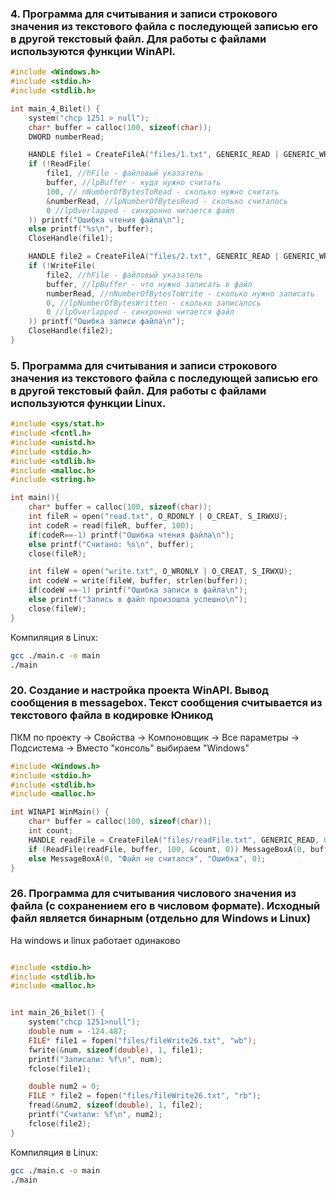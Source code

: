 ### 4. Программа для считывания и записи строкового значения из текстового файла с последующей записью его в другой текстовый файл. Для работы с файлами используются функции WinAPI.


``` C
#include <Windows.h>
#include <stdio.h>
#include <stdlib.h>

int main_4_Bilet() {
	system("chcp 1251 > null");
	char* buffer = calloc(100, sizeof(char));
	DWORD numberRead;

	HANDLE file1 = CreateFileA("files/1.txt", GENERIC_READ | GENERIC_WRITE, 0, 0, OPEN_ALWAYS, FILE_ATTRIBUTE_NORMAL, 0);
	if (!ReadFile(
		file1, //hFile - файловый указатель
		buffer, //lpBuffer - куда нужно считать
		100, // nNumberOfBytesToRead - сколько нужно считать
		&numberRead, //lpNumberOfBytesRead - сколько считалось
		0 //lpOverlapped - синхронно читается файл
	)) printf("Ошибка чтения файла\n");
	else printf("%s\n", buffer);
	CloseHandle(file1);

	HANDLE file2 = CreateFileA("files/2.txt", GENERIC_READ | GENERIC_WRITE, 0, 0, OPEN_ALWAYS, FILE_ATTRIBUTE_NORMAL, 0);
	if (!WriteFile(
		file2, //hFile - файловый указатель
		buffer, //lpBuffer - что нужно записать в файл
		numberRead, //nNumberOfBytesToWrite - сколько нужно записать
		0, //lpNumberOfBytesWritten - сколько записалось
		0 //lpOverlapped - синхронно читается файл
	)) printf("Ошибка записи файла\n");
	CloseHandle(file2);
}

```

### 5. Программа для считывания и записи строкового значения из текстового файла с последующей записью его в другой текстовый файл. Для работы с файлами используются функции Linux.

``` C
#include <sys/stat.h>
#include <fcntl.h>
#include <unistd.h>
#include <stdio.h>
#include <stdlib.h>
#include <malloc.h>
#include <string.h>

int main(){
    char* buffer = calloc(100, sizeof(char));
    int fileR = open("read.txt", O_RDONLY | O_CREAT, S_IRWXU);
    int codeR = read(fileR, buffer, 100);
    if(codeR==-1) printf("Ошибка чтения файла\n");
    else printf("Считано: %s\n", buffer);
    close(fileR);

    int fileW = open("write.txt", O_WRONLY | O_CREAT, S_IRWXU);
    int codeW = write(fileW, buffer, strlen(buffer));
    if(codeW ==-1) printf("Ошибка записи в файла\n");
    else printf("Запись в файл произошла успешно\n");
    close(fileW);
}
```

Компиляция в Linux:
``` bash
gcc ./main.c -o main
./main
```

### 20. Создание и настройка проекта WinAPI. Вывод сообщения в messagebox. Текст сообщения считывается из текстового файла в кодировке Юникод

ПКМ по проекту -> Свойства -> Компоновщик -> Все параметры -> Подсистема -> Вместо "консоль" выбираем "Windows"
``` C
#include <Windows.h>
#include <stdio.h>
#include <stdlib.h>
#include <malloc.h>

int WINAPI WinMain() {
	char* buffer = calloc(100, sizeof(char));
	int count;
	HANDLE readFile = CreateFileA("files/readFile.txt", GENERIC_READ, 0,0, OPEN_ALWAYS, FILE_ATTRIBUTE_NORMAL,0);
	if (ReadFile(readFile, buffer, 100, &count, 0)) MessageBoxA(0, buffer, "Сообщение", 0);
	else MessageBoxA(0, "Файл не считался", "Ошибка", 0);
}

```

### 26. Программа для считывания числового значения из файла (с сохранением его в числовом формате). Исходный файл является бинарным (отдельно для Windows и Linux)

На windows и linux работает одинаково
``` C

#include <stdio.h>
#include <stdlib.h>
#include <malloc.h>


int main_26_bilet() {
	system("chcp 1251>null");
	double num = -124.487;
	FILE* file1 = fopen("files/fileWrite26.txt", "wb");
	fwrite(&num, sizeof(double), 1, file1);
	printf("Записали: %f\n", num);
	fclose(file1);

	double num2 = 0;
	FILE * file2 = fopen("files/fileWrite26.txt", "rb");
	fread(&num2, sizeof(double), 1, file2);
	printf("Считали: %f\n", num2);
	fclose(file2);
}
```
Компиляция в Linux:
``` bash
gcc ./main.c -o main
./main
```